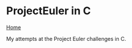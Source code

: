 # ProjectEuler in C

[Home](https://projecteuler.net/)

My attempts at the Project Euler challenges in C.